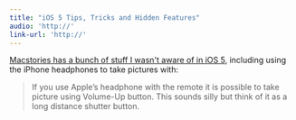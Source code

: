 ```yaml
---
title: "iOS 5 Tips, Tricks and Hidden Features"
audio: 'http://'
link-url: 'http://'
---
```

<p><a href="http://www.macstories.net/tutorials/ios-5-tips-tricks-hidden-features/">Macstories has a bunch of stuff I wasn't aware of in iOS 5</a>, including using the iPhone headphones to take pictures with:</p>
<blockquote><p>If you use Apple’s headphone with the remote it is possible to take picture using Volume-Up button. This sounds silly but think of it as a long distance shutter button.</p></blockquote>
